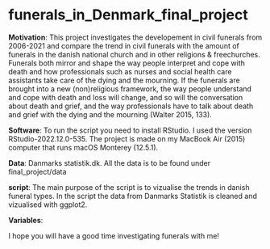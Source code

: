 # funerals_in_Denmark_final_project

**Motivation**: This project investigates the developement in civil funerals from 2006-2021 and compare the trend in civil funerals with the amount of funerals in the danish national church and in other religions & freechurches. Funerals both mirror and shape the way people interpret and cope with death and how professionals such as nurses and social health care assistants take care of the dying and the mourning. If the funerals are brought into a new (non)religious framework, the way people understand and cope with death and loss will change, and so will the conversation about death and grief, and the way professionals have to talk about death and grief with the dying and the mourning (Walter 2015, 133).

**Software**: To run the script you need to install RStudio. I used the version RStudio-2022.12.0-535. 
The project is made on my MacBook Air (2015) computer that runs macOS Monterey (12.5.1).

**Data**: Danmarks statistik.dk. All the data is to be found under final_project/data

**script**: The main purpose of the script is to vizualise the trends in danish funeral types. In the script the data from Danmarks Statistik is cleaned and vizualised with ggplot2. 

**Variables**: 

I hope you will have a good time investigating funerals with me!
